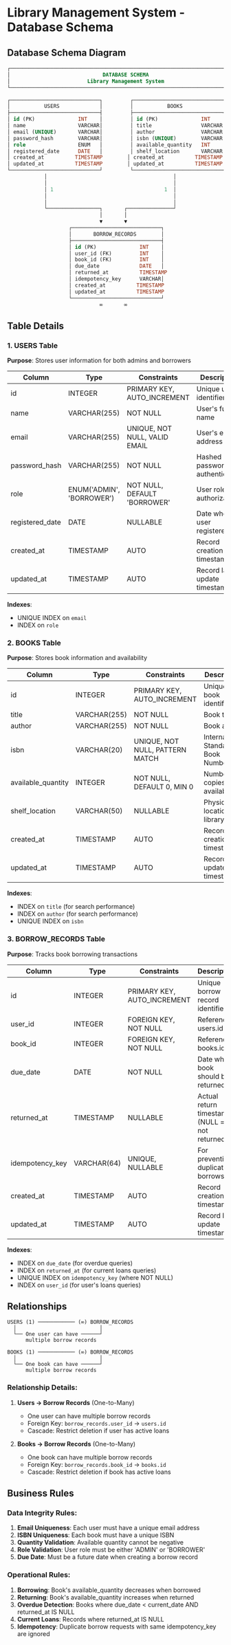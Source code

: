 # Library Management System - Database Schema

## Database Schema Diagram

```sql
┌─────────────────────────────────────────────────────────────────────────────┐
│                              DATABASE SCHEMA                               │
│                         Library Management System                          │
└─────────────────────────────────────────────────────────────────────────────┘

┌─────────────────────────────┐         ┌─────────────────────────────┐
│           USERS             │         │           BOOKS             │
├─────────────────────────────┤         ├─────────────────────────────┤
│ id (PK)              INT    │         │ id (PK)              INT    │
│ name                 VARCHAR│         │ title                VARCHAR│
│ email (UNIQUE)       VARCHAR│         │ author               VARCHAR│
│ password_hash        VARCHAR│         │ isbn (UNIQUE)        VARCHAR│
│ role                 ENUM   │         │ available_quantity   INT    │
│ registered_date      DATE   │         │ shelf_location       VARCHAR│
│ created_at          TIMESTAMP        │ created_at          TIMESTAMP
│ updated_at          TIMESTAMP        │ updated_at          TIMESTAMP
└─────────────────────────────┘         └─────────────────────────────┘
            │                                         │
            │                                         │
            │ 1                                    1  │
            │                                         │
            │                                         │
            └─────────────────┐       ┌───────────────┘
                              │       │
                              ▼       ▼
                    ┌─────────────────────────────┐
                    │       BORROW_RECORDS        │
                    ├─────────────────────────────┤
                    │ id (PK)              INT    │
                    │ user_id (FK)         INT    │
                    │ book_id (FK)         INT    │
                    │ due_date             DATE   │
                    │ returned_at          TIMESTAMP
                    │ idempotency_key      VARCHAR│
                    │ created_at          TIMESTAMP
                    │ updated_at          TIMESTAMP
                    └─────────────────────────────┘
                              ∞       ∞
```

## Table Details

### 1. USERS Table
**Purpose**: Stores user information for both admins and borrowers

| Column | Type | Constraints | Description |
|--------|------|-------------|-------------|
| id | INTEGER | PRIMARY KEY, AUTO_INCREMENT | Unique user identifier |
| name | VARCHAR(255) | NOT NULL | User's full name |
| email | VARCHAR(255) | UNIQUE, NOT NULL, VALID EMAIL | User's email address |
| password_hash | VARCHAR(255) | NOT NULL | Hashed password for authentication |
| role | ENUM('ADMIN', 'BORROWER') | NOT NULL, DEFAULT 'BORROWER' | User role for authorization |
| registered_date | DATE | NULLABLE | Date when user registered |
| created_at | TIMESTAMP | AUTO | Record creation timestamp |
| updated_at | TIMESTAMP | AUTO | Record last update timestamp |

**Indexes**:
- UNIQUE INDEX on `email`
- INDEX on `role`

### 2. BOOKS Table
**Purpose**: Stores book information and availability

| Column | Type | Constraints | Description |
|--------|------|-------------|-------------|
| id | INTEGER | PRIMARY KEY, AUTO_INCREMENT | Unique book identifier |
| title | VARCHAR(255) | NOT NULL | Book title |
| author | VARCHAR(255) | NOT NULL | Book author |
| isbn | VARCHAR(20) | UNIQUE, NOT NULL, PATTERN MATCH | International Standard Book Number |
| available_quantity | INTEGER | NOT NULL, DEFAULT 0, MIN 0 | Number of copies available |
| shelf_location | VARCHAR(50) | NULLABLE | Physical location in library |
| created_at | TIMESTAMP | AUTO | Record creation timestamp |
| updated_at | TIMESTAMP | AUTO | Record last update timestamp |

**Indexes**:
- INDEX on `title` (for search performance)
- INDEX on `author` (for search performance)
- UNIQUE INDEX on `isbn`

### 3. BORROW_RECORDS Table
**Purpose**: Tracks book borrowing transactions

| Column | Type | Constraints | Description |
|--------|------|-------------|-------------|
| id | INTEGER | PRIMARY KEY, AUTO_INCREMENT | Unique borrow record identifier |
| user_id | INTEGER | FOREIGN KEY, NOT NULL | References users.id |
| book_id | INTEGER | FOREIGN KEY, NOT NULL | References books.id |
| due_date | DATE | NOT NULL | Date when book should be returned |
| returned_at | TIMESTAMP | NULLABLE | Actual return timestamp (NULL = not returned) |
| idempotency_key | VARCHAR(64) | UNIQUE, NULLABLE | For preventing duplicate borrows |
| created_at | TIMESTAMP | AUTO | Record creation timestamp |
| updated_at | TIMESTAMP | AUTO | Record last update timestamp |

**Indexes**:
- INDEX on `due_date` (for overdue queries)
- INDEX on `returned_at` (for current loans queries)
- UNIQUE INDEX on `idempotency_key` (where NOT NULL)
- INDEX on `user_id` (for user's loans queries)

## Relationships

```
USERS (1) ──────────── (∞) BORROW_RECORDS
  │                           │
  └── One user can have ──────┘
      multiple borrow records

BOOKS (1) ──────────── (∞) BORROW_RECORDS  
  │                           │
  └── One book can have ──────┘
      multiple borrow records
```

### Relationship Details:

1. **Users → Borrow Records** (One-to-Many)
   - One user can have multiple borrow records
   - Foreign Key: `borrow_records.user_id` → `users.id`
   - Cascade: Restrict deletion if user has active loans

2. **Books → Borrow Records** (One-to-Many)
   - One book can have multiple borrow records
   - Foreign Key: `borrow_records.book_id` → `books.id`
   - Cascade: Restrict deletion if book has active loans

## Business Rules

### Data Integrity Rules:
1. **Email Uniqueness**: Each user must have a unique email address
2. **ISBN Uniqueness**: Each book must have a unique ISBN
3. **Quantity Validation**: Available quantity cannot be negative
4. **Role Validation**: User role must be either 'ADMIN' or 'BORROWER'
5. **Due Date**: Must be a future date when creating a borrow record

### Operational Rules:
1. **Borrowing**: Book's available_quantity decreases when borrowed
2. **Returning**: Book's available_quantity increases when returned
3. **Overdue Detection**: Books where due_date < current_date AND returned_at IS NULL
4. **Current Loans**: Records where returned_at IS NULL
5. **Idempotency**: Duplicate borrow requests with same idempotency_key are ignored